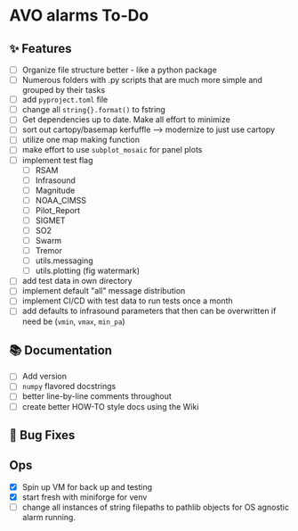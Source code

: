 # AVO alarms To-Do

## :sparkles: Features

- [ ] Organize file structure better - like a python package
- [ ] Numerous folders with .py scripts that are much more simple and grouped by their tasks
- [ ] add `pyproject.toml` file
- [ ] change all `string{}.format()` to fstring
- [ ] Get dependencies up to date. Make all effort to minimize
- [ ] sort out cartopy/basemap kerfuffle --> modernize to just use cartopy
- [ ] utilize one map making function
- [ ] make effort to use `subplot_mosaic` for panel plots 
- [ ] implement test flag
    - [ ] RSAM
    - [ ] Infrasound
    - [ ] Magnitude
    - [ ] NOAA_CIMSS
    - [ ] Pilot_Report
    - [ ] SIGMET
    - [ ] SO2
    - [ ] Swarm
    - [ ] Tremor
    - [ ] utils.messaging
    - [ ] utils.plotting (fig watermark)
- [ ] add test data in own directory
- [ ] implement default "all" message distribution
- [ ] implement CI/CD with test data to run tests once a month 
- [ ] add defaults to infrasound parameters that then can be overwritten if need be (`vmin`, `vmax`, `min_pa`)

## :books: Documentation
- [ ] Add version
- [ ] `numpy` flavored docstrings
- [ ] better line-by-line comments throughout
- [ ] create better HOW-TO style docs using the Wiki

## :bug: Bug Fixes

## Ops

- [x] Spin up VM for back up and testing
- [x] start fresh with miniforge for venv
- [ ] change all instances of string filepaths to pathlib objects for OS agnostic alarm running. 
